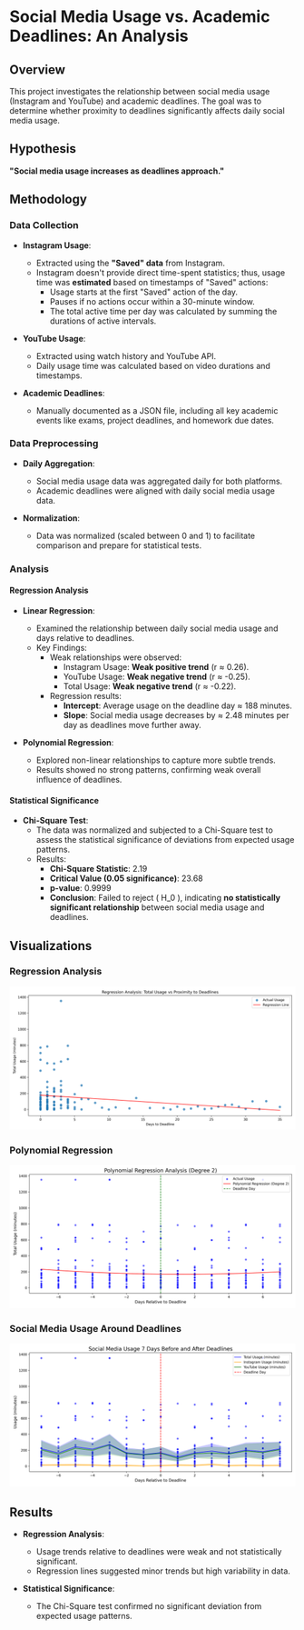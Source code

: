 # Social Media Usage vs. Academic Deadlines: An Analysis

## Overview
This project investigates the relationship between social media usage (Instagram and YouTube) and academic deadlines. The goal was to determine whether proximity to deadlines significantly affects daily social media usage.

## Hypothesis
**"Social media usage increases as deadlines approach."**

## Methodology

### Data Collection
- **Instagram Usage**:
  - Extracted using the **"Saved" data** from Instagram.
  - Instagram doesn't provide direct time-spent statistics; thus, usage time was **estimated** based on timestamps of "Saved" actions:
    - Usage starts at the first "Saved" action of the day.
    - Pauses if no actions occur within a 30-minute window.
    - The total active time per day was calculated by summing the durations of active intervals.
- **YouTube Usage**:
  - Extracted using watch history and YouTube API.
  - Daily usage time was calculated based on video durations and timestamps.

- **Academic Deadlines**:
  - Manually documented as a JSON file, including all key academic events like exams, project deadlines, and homework due dates.

### Data Preprocessing
- **Daily Aggregation**:
  - Social media usage data was aggregated daily for both platforms.
  - Academic deadlines were aligned with daily social media usage data.

- **Normalization**:
  - Data was normalized (scaled between 0 and 1) to facilitate comparison and prepare for statistical tests.

### Analysis
#### Regression Analysis
- **Linear Regression**:
  - Examined the relationship between daily social media usage and days relative to deadlines.
  - Key Findings:
    - Weak relationships were observed:
      - Instagram Usage: **Weak positive trend** (r ≈ 0.26).
      - YouTube Usage: **Weak negative trend** (r ≈ -0.25).
      - Total Usage: **Weak negative trend** (r ≈ -0.22).
    - Regression results:
      - **Intercept**: Average usage on the deadline day ≈ 188 minutes.
      - **Slope**: Social media usage decreases by ≈ 2.48 minutes per day as deadlines move further away.

- **Polynomial Regression**:
  - Explored non-linear relationships to capture more subtle trends.
  - Results showed no strong patterns, confirming weak overall influence of deadlines.

#### Statistical Significance
- **Chi-Square Test**:
  - The data was normalized and subjected to a Chi-Square test to assess the statistical significance of deviations from expected usage patterns.
  - Results:
    - **Chi-Square Statistic**: 2.19
    - **Critical Value (0.05 significance)**: 23.68
    - **p-value**: 0.9999
    - **Conclusion**: Failed to reject \( H_0 \), indicating **no statistically significant relationship** between social media usage and deadlines.

## Visualizations
### Regression Analysis
![Regression Analysis](https://github.com/talatsamicibik/DSA-210_TermProject/blob/main/regression_analysis.png)

### Polynomial Regression
![Polynomial Regression](https://github.com/talatsamicibik/DSA-210_TermProject/blob/main/polynomial_regression_usage.png)

### Social Media Usage Around Deadlines
![Usage Around Deadlines](https://github.com/talatsamicibik/DSA-210_TermProject/blob/main/usage_around_deadlines.png)

## Results
- **Regression Analysis**:
  - Usage trends relative to deadlines were weak and not statistically significant.
  - Regression lines suggested minor trends but high variability in data.

- **Statistical Significance**:
  - The Chi-Square test confirmed no significant deviation from expected usage patterns.
